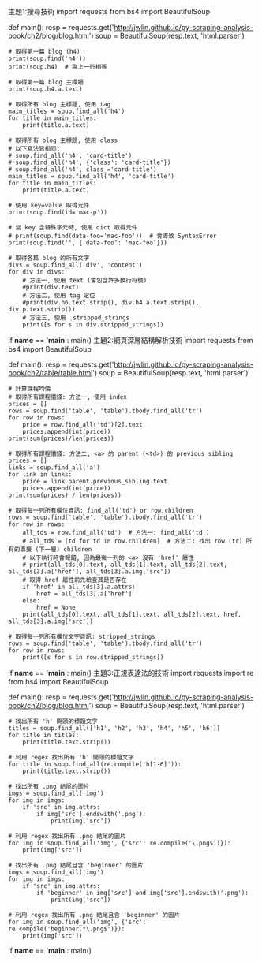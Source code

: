 主題1:搜尋技術
import requests
from bs4 import BeautifulSoup


def main():
    resp = requests.get('http://jwlin.github.io/py-scraping-analysis-book/ch2/blog/blog.html')
    soup = BeautifulSoup(resp.text, 'html.parser')

    # 取得第一篇 blog (h4)
    print(soup.find('h4'))
    print(soup.h4)  # 與上一行相等

    # 取得第一篇 blog 主標題
    print(soup.h4.a.text)

    # 取得所有 blog 主標題, 使用 tag
    main_titles = soup.find_all('h4')
    for title in main_titles:
        print(title.a.text)

    # 取得所有 blog 主標題, 使用 class
    # 以下寫法皆相同:
    # soup.find_all('h4', 'card-title')
    # soup.find_all('h4', {'class': 'card-title'})
    # soup.find_all('h4', class_='card-title')
    main_titles = soup.find_all('h4', 'card-title')
    for title in main_titles:
        print(title.a.text)

    # 使用 key=value 取得元件
    print(soup.find(id='mac-p'))

    # 當 key 含特殊字元時, 使用 dict 取得元件
    # print(soup.find(data-foo='mac-foo'))  # 會導致 SyntaxError
    print(soup.find('', {'data-foo': 'mac-foo'}))

    # 取得各篇 blog 的所有文字
    divs = soup.find_all('div', 'content')
    for div in divs:
        # 方法一, 使用 text (會包含許多換行符號)
        #print(div.text)
        # 方法二, 使用 tag 定位
        #print(div.h6.text.strip(), div.h4.a.text.strip(), div.p.text.strip())
        # 方法三, 使用 .stripped_strings
        print([s for s in div.stripped_strings])


if __name__ == '__main__':
    main()
主題2:網頁深層結構解析技術
import requests
from bs4 import BeautifulSoup


def main():
    resp = requests.get('http://jwlin.github.io/py-scraping-analysis-book/ch2/table/table.html')
    soup = BeautifulSoup(resp.text, 'html.parser')

    # 計算課程均價
    # 取得所有課程價錢: 方法一, 使用 index
    prices = []
    rows = soup.find('table', 'table').tbody.find_all('tr')
    for row in rows:
        price = row.find_all('td')[2].text
        prices.append(int(price))
    print(sum(prices)/len(prices))

    # 取得所有課程價錢: 方法二, <a> 的 parent (<td>) 的 previous_sibling
    prices = []
    links = soup.find_all('a')
    for link in links:
        price = link.parent.previous_sibling.text
        prices.append(int(price))
    print(sum(prices) / len(prices))

    # 取得每一列所有欄位資訊: find_all('td') or row.children
    rows = soup.find('table', 'table').tbody.find_all('tr')
    for row in rows:
        all_tds = row.find_all('td')  # 方法一: find_all('td')
        # all_tds = [td for td in row.children]  # 方法二: 找出 row (tr) 所有的直接 (下一層) children
        # 以下執行時會報錯, 因為最後一列的 <a> 沒有 'href' 屬性
        # print(all_tds[0].text, all_tds[1].text, all_tds[2].text, all_tds[3].a['href'], all_tds[3].a.img['src'])
        # 取得 href 屬性前先檢查其是否存在
        if 'href' in all_tds[3].a.attrs:
            href = all_tds[3].a['href']
        else:
            href = None
        print(all_tds[0].text, all_tds[1].text, all_tds[2].text, href, all_tds[3].a.img['src'])

    # 取得每一列所有欄位文字資訊: stripped_strings
    rows = soup.find('table', 'table').tbody.find_all('tr')
    for row in rows:
        print([s for s in row.stripped_strings])


if __name__ == '__main__':
    main()
主題3:正規表達法的技術
import requests
import re
from bs4 import BeautifulSoup


def main():
    resp = requests.get('http://jwlin.github.io/py-scraping-analysis-book/ch2/blog/blog.html')
    soup = BeautifulSoup(resp.text, 'html.parser')

    # 找出所有 'h' 開頭的標題文字
    titles = soup.find_all(['h1', 'h2', 'h3', 'h4', 'h5', 'h6'])
    for title in titles:
        print(title.text.strip())

    # 利用 regex 找出所有 'h' 開頭的標題文字
    for title in soup.find_all(re.compile('h[1-6]')):
        print(title.text.strip())

    # 找出所有 .png 結尾的圖片
    imgs = soup.find_all('img')
    for img in imgs:
        if 'src' in img.attrs:
            if img['src'].endswith('.png'):
                print(img['src'])

    # 利用 regex 找出所有 .png 結尾的圖片
    for img in soup.find_all('img', {'src': re.compile('\.png$')}):
        print(img['src'])

    # 找出所有 .png 結尾且含 'beginner' 的圖片
    imgs = soup.find_all('img')
    for img in imgs:
        if 'src' in img.attrs:
            if 'beginner' in img['src'] and img['src'].endswith('.png'):
                print(img['src'])

    # 利用 regex 找出所有 .png 結尾且含 'beginner' 的圖片
    for img in soup.find_all('img', {'src': re.compile('beginner.*\.png$')}):
        print(img['src'])


if __name__ == '__main__':
    main()
